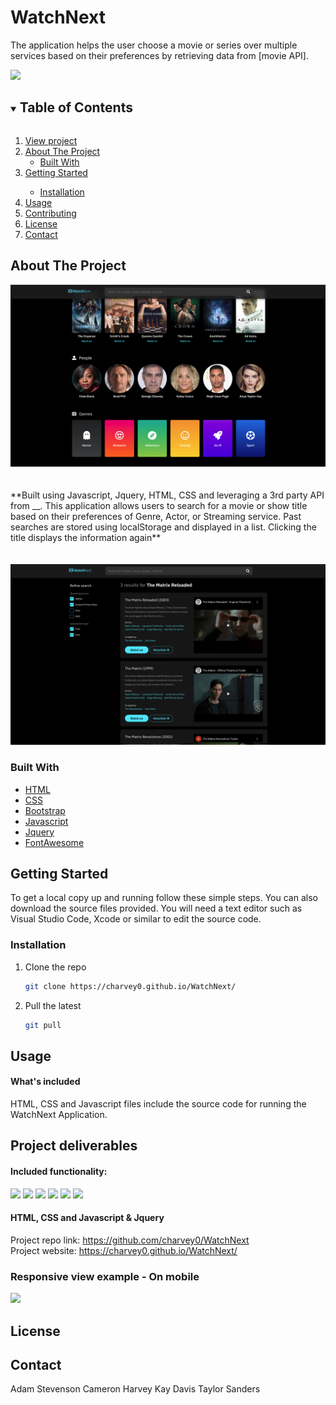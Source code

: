 # WatchNext
The application helps the user choose a movie or series over multiple services based on their preferences by retrieving data from [movie API].

<!--INSERT PICTURE HERE-->
<img src="assets/Images/indexHTML copy.png">

<details open="open">
  <summary><h2 style="display: inline-block">Table of Contents</h2></summary>
  <ol>
     <li>
      <a href="https://charvey0.github.io/WatchNext/">View project</a></li>
    <li>
      <a href="#about-the-project">About The Project</a>
      <ul>
        <li>
        <a href="#built-with">Built With</a></li>
      </ul>
    </li>
    <li>
      <a href="#getting-started">Getting Started</a>
      </li>
      <ul>
        <li>
        <a href="#installation">Installation</a>
        </li>
      </ul>
    </li>
    <li><a href="#usage">Usage</a>
    </li>
    <li><a href="#contributing">Contributing</a>
    </li>
    <li><a href="#license">License</a>
    </li>
    <li><a href="#contact">Contact</a>
    </li>
  </ol>
</details>

<!--ABOUT THE PROJECT-->
## About The Project
<!--INSERT PICTURE HERE-->
<img src="assets/Images/movies, people, genres.png">
<br><br><br>
**Built using Javascript, Jquery, HTML, CSS and leveraging a 3rd party API from __. This application allows users to search for a movie or show title based on their preferences of Genre, Actor, or Streaming service. Past searches are stored using localStorage and displayed in a list. Clicking the title displays the information again**
<br><br><br>
<img src="assets/Images/search-results.png">

### Built With

* [HTML](https://www.w3schools.com/)
* [CSS](https://www.w3schools.com/)
* [Bootstrap](https://getbootstrap.com/docs/4.3/getting-started/introduction/)
* [Javascript](https://www.w3schools.com/)
* [Jquery](https://jquery.com/)
* [FontAwesome](https://fontawesome.com/)
<!--* [Movie API]()-->

<!-- GETTING STARTED -->
## Getting Started
To get a local copy up and running follow these simple steps. You can also download the source files provided. You will need a text editor such as Visual Studio Code, Xcode or similar to edit the source code.

### Installation
1. Clone the repo
   ```sh
   git clone https://charvey0.github.io/WatchNext/
   ```

2. Pull the latest
   ```sh
   git pull

## Usage 
<!--INSERT SCREEN RECORDING HERE-->
#### What's included
HTML, CSS and Javascript files include the source code for running the WatchNext Application.
## Project deliverables

#### Included functionality:
<img src="assets/Images/onLoad1.png">
<img src="assets/Images/onClick2.png">
<img src="assets/Images/onHover3.png">
<img src="assets/Images/onSubmit4.png">
<img src="assets/Images/onReturn5.png">
<img src="assets/Images/onClick6.png">

#### HTML, CSS and Javascript & Jquery

<!--LINKS-->
Project repo link: https://github.com/charvey0/WatchNext
<br>
Project website: https://charvey0.github.io/WatchNext/


### Responsive view example - On mobile
<img src="assets/Images/responsive-pic.png">

<!-- LICENSE -->
## License


<!-- CONTACT -->
## Contact
Adam Stevenson
Cameron Harvey
Kay Davis
Taylor Sanders